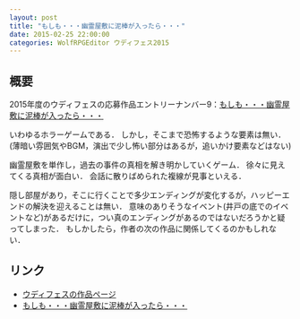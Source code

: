 ```yaml
---
layout: post
title: "もしも・・・幽霊屋敷に泥棒が入ったら・・・"
date: 2015-02-25 22:00:00
categories: WolfRPGEditor ウディフェス2015
---
```


## 概要

2015年度のウディフェスの応募作品エントリーナンバー9：[もしも・・・幽霊屋敷に泥棒が入ったら・・・](http://cage1729.web.fc2.com/object/game.html)

いわゆるホラーゲームである．
しかし，そこまで恐怖するような要素は無い．
(薄暗い雰囲気やBGM，演出で少し怖い部分はあるが，追いかけ要素などはない)

幽霊屋敷を単作し，過去の事件の真相を解き明かしていくゲーム．
徐々に見えてくる真相が面白い．
会話に散りばめられた複線が見事といえる．

隠し部屋があり，そこに行くことで多少エンディングが変化するが，ハッピーエンドの解決を迎えることは無い．
意味のありそうなイベント(井戸の底でのイベントなど)があるだけに，つい真のエンディングがあるのではないだろうかと疑ってしまった．
もしかしたら，作者の次の作品に関係してくるのかもしれない．


## リンク

- [ウディフェスの作品ページ](http://hinezumi.net/wodifes/games/detail/237)
- [もしも・・・幽霊屋敷に泥棒が入ったら・・・](http://cage1729.web.fc2.com/object/game.html)
